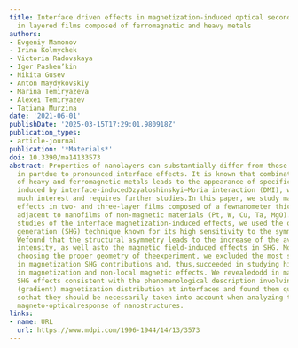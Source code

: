 ```yaml
---
title: Interface driven effects in magnetization-induced optical second harmonic generation
  in layered films composed of ferromagnetic and heavy metals
authors:
- Evgeniy Mamonov
- Irina Kolmychek
- Victoria Radovskaya
- Igor Pashen’kin
- Nikita Gusev
- Anton Maydykovskiy
- Marina Temiryazeva
- Alexei Temiryazev
- Tatiana Murzina
date: '2021-06-01'
publishDate: '2025-03-15T17:29:01.980918Z'
publication_types:
- article-journal
publication: '*Materials*'
doi: 10.3390/ma14133573
abstract: Properties of nanolayers can substantially differ from those of bulky materials,
  in partdue to pronounced interface effects. It is known that combinations of layers
  of heavy and ferromagnetic metals leads to the appearance of specific spin textures
  induced by interface-inducedDzyaloshinskyi–Moria interaction (DMI), which attracts
  much interest and requires further studies.In this paper, we study magneto-optical
  effects in two- and three-layer films composed of a fewnanometer thick Co layer
  adjacent to nanofilms of non-magnetic materials (Pt, W, Cu, Ta, MgO).For experimental
  studies of the interface magnetization-induced effects, we used the optical secondharmonic
  generation (SHG) technique known for its high sensitivity to the symmetry breaking.
  Wefound that the structural asymmetry leads to the increase of the averaged SHG
  intensity, as well asto the magnetic field-induced effects in SHG. Moreover, by
  choosing the proper geometry of theexperiment, we excluded the most studied linear
  in magnetization SHG contributions and, thus,succeeded in studying higher order
  in magnetization and non-local magnetic effects. We revealedodd in magnetization
  SHG effects consistent with the phenomenological description involving inhomogeneous
  (gradient) magnetization distribution at interfaces and found them quite pronounced,
  sothat they should be necessarily taken into account when analyzing the non-linear
  magneto-opticalresponse of nanostructures.
links:
- name: URL
  url: https://www.mdpi.com/1996-1944/14/13/3573
---
```

